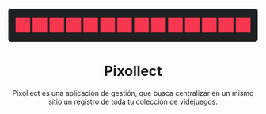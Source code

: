 
<div align="center">

![Header](public/images/header.png)
# Pixollect

Pixollect es una aplicación de gestión, que busca centralizar en un mismo sitio un registro de toda tu colección de videjuegos. 

</div>
